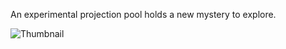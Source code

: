 An experimental projection pool holds a new mystery to explore.

![Thumbnail](https://github.com/2walker2/OWJam3ModProject/assets/48959058/42c0b48c-e797-4d2b-8419-aeb10a88a55c)
